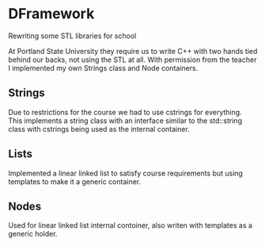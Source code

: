 # DFramework
Rewriting some STL libraries for school

At Portland State University they require us to write C++ with two hands tied behind our backs, not using the STL at all.
With permission from the teacher I implemented my own Strings class and Node containers.

## Strings
Due to restrictions for the course we had to use cstrings for everything. This implements a string class with an interface
similar to the std::string class with cstrings being used as the internal container.

## Lists
Implemented a linear linked list to satisfy course requirements but using templates to make it a generic container.

## Nodes
Used for linear linked list internal contoiner, also writen with templates as a generic holder.
